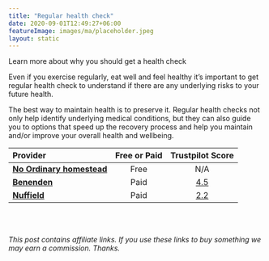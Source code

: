 ```yaml
---
title: "Regular health check"
date: 2020-09-01T12:49:27+06:00
featureImage: images/ma/placeholder.jpeg
layout: static
---
```


Learn more about why you should get a health check

Even if you exercise regularly, eat well and feel healthy it’s important to get regular health check to understand if there are any underlying risks to your future health.

The best way to maintain health is to preserve it. Regular health checks not only help identify underlying medical conditions, but they can also guide you to options that speed up the recovery process and help you maintain and/or improve your overall health and wellbeing.

| Provider      | Free or Paid  |  Trustpilot Score  |
| :-----------          | :--------------:      |  :--------------:         |
| [**No Ordinary homestead**](https://www.noordinaryhomestead.com/importance-of-checking-your-health/) | Free | N/A
| [**Benenden**](https://www.benenden.co.uk/health/health-assessments/) | Paid | [4.5](https://uk.trustpilot.com/review/benenden.co.uk) | 
| [**Nuffield**](https://www.nuffieldhealth.com/health-assessments) | Paid | [2.2](https://uk.trustpilot.com/review/www.nuffieldhealth.com) | 
  

<br/><br/>

*This post contains affiliate links. If you use these links to buy something we may
earn a commission. Thanks.*






